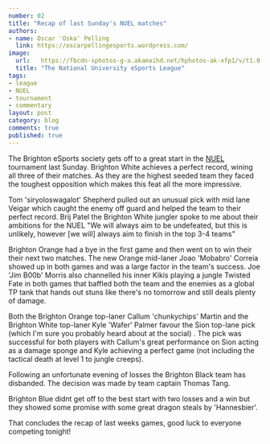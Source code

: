 ```yaml
---
number: 02
title: "Recap of last Sunday's NUEL matches"
authors:
- name: Oscar 'Oska' Pelling
  link: https://oscarpellingesports.wordpress.com/
image:
  url:   https://fbcdn-sphotos-g-a.akamaihd.net/hphotos-ak-xfp1/v/t1.0-9/10460775_1039228139439146_8997742144076883960_n.png?oh=62093380599699c22210fe265a83591f&oe=558375EA&__gda__=1434075578_bdfb7a127b279f17be997cd67bfd5195
  title: "The National University eSports League"
tags:
- league
- NUEL
- tournament
- commentary
layout: post
category: blog
comments: true
published: true
---
```


The Brighton eSports society gets off to a great start in the [NUEL][nuel] tournament last Sunday. Brighton White achieves a perfect record, wining all three of their matches. As they are the highest seeded team they faced the toughest opposition which makes this feat all the more impressive.

Tom 'siryoloswagalot' Shepherd pulled out an unusual pick with mid lane Veigar which caught the enemy off guard and helped the team to their perfect record. Brij Patel the Brighton White jungler spoke to me about their ambitions for the NUEL "We will always aim to be undefeated, but this is unlikely, however [we will] always aim to finish in the top 3-4 teams"

Brighton Orange had a bye in the first game and then went on to win their their next two matches. The new Orange mid-laner Joao 'Mobabro' Correia showed up in both games and was a large factor in the team's success. Joe 'Jim B00b' Morris also channelled his inner Kikis playing a jungle Twisted Fate in both games that baffled both the team and the enemies as a global TP tank that hands out stuns like there's no tomorrow and still deals plenty of damage.

Both the Brighton Orange top-laner Callum 'chunkychips' Martin and the Brighton White top-laner Kyle 'Wafer' Palmer favour the Sion top-lane pick (which I'm sure you probably heard about at the social) . The pick was successful for both players with Callum's great performance on Sion acting as a damage sponge and Kyle achieving a perfect game (not including the tactical death at level 1 to jungle creeps).

Following an unfortunate evening of losses the Brighton Black team has disbanded. The decision was made by team captain Thomas Tang.

Brighton Blue didnt get off to the best start with two losses and a win but they showed some promise with some great dragon steals by 'Hannesbier'.

That concludes the recap of last weeks games, good luck to everyone competing tonight!

[nuel]: https://thenuel.com
